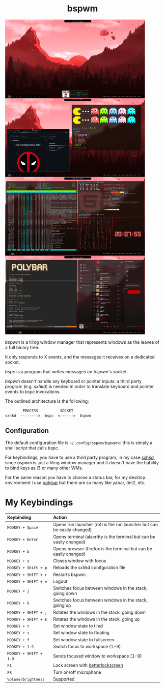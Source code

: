  <h1 align="center"> 
  bspwm 
</h1>

<img src="https://raw.githubusercontent.com/Jorgedeveloopzz/dotfiles/master/.screenshots/bspwm.png" />

*bspwm* is a tiling window manager that represents windows as the leaves of a full binary tree.

It only responds to X events, and the messages it receives on a dedicated socket.

*bspc* is a program that writes messages on *bspwm*'s socket.

*bspwm* doesn't handle any keyboard or pointer inputs: a third party program (e.g. *sxhkd*) is needed in order to translate keyboard and pointer events to *bspc* invocations.

The outlined architecture is the following:

```
        PROCESS          SOCKET
sxhkd  -------->  bspc  <------>  bspwm
```

## Configuration

The default configuration file is `~/.config/bspwm/bspwmrc`: this is simply a shell script that calls *bspc*.

For keybindings, you have to use a third party program, in my case [sxhkd](https://github.com/jorgeloopzz/dotfiles/blob/master/.config/sxhkd/sxhkdrc), since *bspwm* is just a tiling window manager and it doesn't have the hability to bind keys as i3 or many other WMs.

For the same reason you have to choose a status bar, for my desktop environment I use [polybar](https://github.com/jorgeloopzz/dotfiles/tree/master/.config/polybar) but there are so many like yabar, tint2, etc.

# My Keybindings
| Keybinding | Action |
| :--- | :--- |
| `MODKEY + Space` | Opens run launcher (rofi is the run launcher but can be easily changed) |
| `MODKEY + Enter` | Opens terminal (alacritty is the terminal but can be easily changed) |
| `MODKEY + b` | Opens browser (firefox is the terminal but can be easily changed) |
| `MODKEY + x` | Closes window with focus |
| `MODKEY + Shift + p` | Reloads the sxhkd conifguration file |
| `MODKEY + SHIFT + r` | Restarts bspwm |
| `MODKEY + SHIFT + e` | Logout |
| `MODKEY + j` | Switches focus between windows in the stack, going down |
| `MODKEY + k` | Switches focus between windows in the stack, going up |
| `MODKEY + SHIFT + j` | Rotates the windows in the stack, going down|
| `MODKEY + SHIFT + k` | Rotates the windows in the stack, going up |
| `MODKEY + t` | Set window state to tiled |
| `MODKEY + s` | Set window state to floating |
| `MODKEY + f` | Set window state to fullscreen |
| `MODKEY + 1-9` | Switch focus to workspace (1-9) |
| `MODKEY + SHIFT + 1-9` | Sends focused window to workspace (1-9) |
| `F1` | Lock screen with [betterlockscreen](https://github.com/betterlockscreen/betterlockscreen) |
| `F8` | Turn on/off microphone |
| `Volume/brightness` | Supported |
